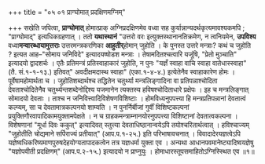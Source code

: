 +++
title = "०५ ०१ प्राग्घोमात् प्रदक्षिणमग्निम्"

+++
सखेति जपित्वा, **प्राग्घोमात्** होमात्प्राक् अग्निप्रदक्षिणमेव वध्वा सह कुर्यान्नान्यदर्थकृत्यमावश्यकमपि ; "प्राग्घोमाद्" इत्यधिकग्रहणात् ।
ततो **यथास्थानं** "उत्तरो वरः इत्युक्तस्थानानतिक्रमेण, न त्वनियमेन, **उपविश्य** वध्वा**मन्वारब्धायामुत्तराः** उत्तरमन्त्रकरणिका
**आहुतीर्**होमान् जुहोति ।
के पुनस्त उत्तरे मन्त्राः? कथं च जुहोति ? इत्यत आह–"सोमाय जनिविदे" इत्यादयष्षोडश मन्त्राः ।
तेषामदितश्चत्वारि यजूंषि, "प्रेतो मुञ्चाति" इत्यादयो द्वादशर्चः ।
एतैः प्रतिमन्त्रं प्रतिस्वाहाकारं जुहोति, न पुनः "यज्ञँ स्वाहा वाचि स्वाहा वातेधास्स्वाहा" (तै. सं.१-१-१३.) इतिवत्" अवदीक्षमदास्थ स्वाहा" (एका.१-४-४.) इत्येतेनैव स्वाहाकारेण होमः ।
पूर्वेषामहोमार्थता च ।
जुहोतिशब्दार्थश्च तद्धितेन चतुर्थ्या मन्त्रलिङ्गादिना वा प्रतिपन्नाश्चोदिता देवताश्चोदितेनैव चतुर्थ्यन्तशब्देनोद्दिश्य यजमानेन त्यक्तस्य हविषश्चोदिताधारे प्रक्षेपः ।
इह च मन्त्रलिङ्गात् सोमादयो देवताः ।
ताश्च न जनिवित्त्वादिविशेषणविशिष्टाः ।
होमविध्यनुपपत्त्या हि मन्त्रप्रतिपन्नानां देवतात्वं कल्प्यम्, सा च देवतामात्रकल्पनयो शाम्यति ।
न पुनर्निर्बीजां गुर्वीं विशिष्टकल्पनां प्रयुक्तिगौरवापादिकामयुक्तामपेक्षते ।
न च ग्राहकमन्त्राम्नानयोरनुपपत्त्या विशिष्टानां देवतात्वकल्पना ।
विशेषणानां "मूर्धा दिवः ककुत्" इत्यादिवत् स्तुत्त्या देवताधिष्ठानान्वयेऽपि तयोश्चरितार्थत्वात् ।
हविश्चाज्यम् "जुहोतीति चोद्यमाने सर्पिराज्यं प्रतीयात्" (आप.प.१-२५.) इति परिभाषावचनात् ।
विवादादेरयज्ञत्वेऽपि यज्ञेष्वधिकरिष्यमाणपुरुषदेहयोग्यतापादकत्वेन तत्र यज्ञधर्मा युक्ता एव ।
अन्यथा
आधानपवमानेष्ट्यादिष्वयज्ञेषु "यज्ञोपवीती प्रदक्षिणम्" (आप.प.२-१५.) इत्यादयो न प्राप्नुयुः ।
होमाधारस्तूपसमाहितोऽग्निस्स्थित एव ॥१॥